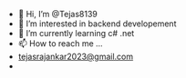 - 👋 Hi, I’m @Tejas8139
- 👀 I’m interested in backend developement
- 🌱 I’m currently learning c# .net
- 📫 How to reach me ...
- tejasrajankar2023@gmail.com
- 

<!---
Tejas8139/Tejas8139 is a ✨ special ✨ repository because its `README.md` (this file) appears on your GitHub profile.
You can click the Preview link to take a look at your changes.
--->

